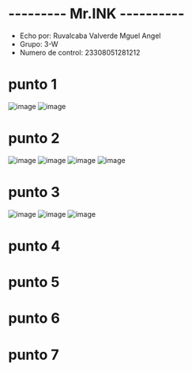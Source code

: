 # --------- Mr.INK ----------
- Echo por: Ruvalcaba Valverde Mguel Angel
- Grupo: 3-W
- Numero de control: 23308051281212

# punto 1
![image](https://github.com/user-attachments/assets/e494b281-e5e0-48ac-9ba3-bf9ebf37cef0)
![image](https://github.com/user-attachments/assets/1c5ae63a-1bb8-4a27-ab2c-dbb2e7a90bfe)

# punto 2
![image](https://github.com/user-attachments/assets/ec58f068-ff91-445b-b5c6-583df63e7fbf)
![image](https://github.com/user-attachments/assets/9cb8fd55-001e-40e1-84bf-523b18d28d07)
![image](https://github.com/user-attachments/assets/b2e09b50-546b-42d4-9c14-a20ce4eb857a)
![image](https://github.com/user-attachments/assets/f51422af-fc29-4963-8564-9bc2274c54c9)

# punto 3
![image](https://github.com/user-attachments/assets/da7cc7dc-55f4-4573-8764-1f62b5c5d2cb)
![image](https://github.com/user-attachments/assets/ea8ab179-e96c-411c-abb9-d02b415b26a3)
![image](https://github.com/user-attachments/assets/56c55e54-2d53-4471-a494-516cf73178eb)

# punto 4
# punto 5
# punto 6
# punto 7
